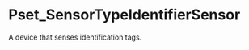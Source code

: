 # Pset_SensorTypeIdentifierSensor

A device that senses identification tags.<!-- end of definition -->
